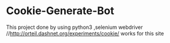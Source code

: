 # Cookie-Generate-Bot
This project done by using python3 ,selenium webdriver //http://orteil.dashnet.org/experiments/cookie/ works for this site

